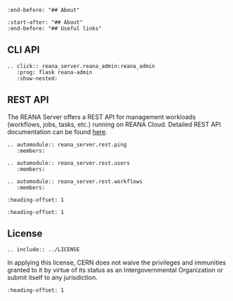 <!-- markdownlint-disable MD041 -->
<!-- markdownlint-disable MD033 -->

```{include} ../README.md
:end-before: "## About"
```

```{include} ../README.md
:start-after: "## About"
:end-before: "## Useful links"

```

## CLI API

```{eval-rst}
.. click:: reana_server.reana_admin:reana_admin
   :prog: flask reana-admin
   :show-nested:

```

## REST API

The REANA Server offers a REST API for management workloads
(workflows, jobs, tasks, etc.) running on REANA Cloud.
Detailed REST API documentation can be found <a href="_static/api.html">here</a>.

```{eval-rst}
.. automodule:: reana_server.rest.ping
   :members:
```

```{eval-rst}
.. automodule:: reana_server.rest.users
   :members:
```

```{eval-rst}
.. automodule:: reana_server.rest.workflows
   :members:
```

```{include} ../CHANGELOG.md
:heading-offset: 1
```

```{include} ../CONTRIBUTING.md
:heading-offset: 1
```

## License

```{eval-rst}
.. include:: ../LICENSE
```

In applying this license, CERN does not waive the privileges and immunities
granted to it by virtue of its status as an Intergovernmental Organization or
submit itself to any jurisdiction.

```{include} ../AUTHORS.md
:heading-offset: 1
```
